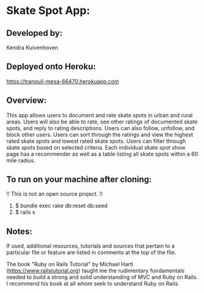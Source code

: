 # Skate Spot App:

## Developed by: 
 Kendra Kuivenhoven

## Deployed onto Heroku:
 https://tranquil-mesa-66470.herokuapp.com

## Overview:
This app allows users to document and rate skate spots in urban and rural areas. Users will also be able to rate, see other ratings of documented skate spots, and reply to rating descriptions. Users can also follow,  unfollow, and block other users. Users can sort through the ratings and view the highest rated skate spots and lowest rated skate spots. Users can filter through skate spots based on selected criteria. Each individual skate spot show page has a recommender as well as a table listing all skate spots within a 60 mile radius.

## To run on your machine after cloning:
!! This is not an open source project. !!
1. $ bundle exec rake db:reset db:seed
2. $ rails s

## Notes:
If used, additional resources, tutorials and sources that pertain to a particular file or feature are listed in comments at the top of the file. 

The book "Ruby on Rails Tutorial" by Michael Hartl (https://www.railstutorial.org) taught me the rudimentary fundamentals needed to build a strong and solid understanding of MVC and Ruby on Rails. I recommend his book at all whom seek to understand Ruby on Rails.
